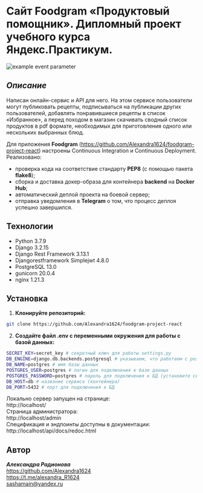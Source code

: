 # Сайт Foodgram «Продуктовый помощник». Дипломный проект учебного курса Яндекс.Практикум.

![example event parameter](https://github.com/Alexandra1624/foodgram-project-react/actions/workflows/yamdb_workflow.yml/badge.svg?event=push)
## _Описание_
Написан онлайн-сервис и API для него. На этом сервисе пользователи могут публиковать рецепты, подписываться на публикации других пользователей, добавлять понравившиеся рецепты в список «Избранное», а перед походом в магазин скачивать сводный список продуктов в pdf формате, необходимых для приготовления одного или нескольких выбранных блюд.


Для приложения **Foodgram** (https://github.com/Alexandra1624/foodgram-project-react) настроены Continuous Integration и Continuous Deployment. Реализовано:
- проверка кода на соответствие стандарту **PEP8** (с помощью пакета **flake8**);
- сборка и доставка докер-образа для контейнера **backend** на **Docker Hub**;
- автоматический деплой проекта на боевой сервер;
- отправка уведомления в **Telegram** о том, что процесс деплоя успешно завершился.

## Технологии
- Python 3.7.9
- Django 3.2.15
- Django Rest Framework 3.13.1
- Djangorestframework Simplejwt 4.8.0
- PostgreSQL 13.0
- gunicorn 20.0.4
- nginx 1.21.3

## Установка
1. **Клонируйте репозиторий:**
```sh
git clone https://github.com/Alexandra1624/foodgram-project-react

```

2. **Создайте файл .env с переменными окружения для работы с базой данных:**
```sh
SECRET_KEY=secret_key # секретный ключ для работы settings.py
DB_ENGINE=django.db.backends.postgresql # указываем, что работаем с postgresql
DB_NAME=postgres # имя базы данных
POSTGRES_USER=postgres # логин для подключения к базе данных
POSTGRES_PASSWORD=postgres # пароль для подключения к БД (установите свой)
DB_HOST=db # название сервиса (контейнера)
DB_PORT=5432 # порт для подключения к БД
```

Локально сервер запущен на странице:     
http://localhost/             
Страница администратора:            
http://localhost/admin          
Спецификация и эндпоинты доступны в документации:       
http://localhost/api/docs/redoc.html

## Автор

**_Александра Радионова_**      
https://github.com/Alexandra1624        
https://t.me/alexandra_R1624            
sashamain@yandex.ru